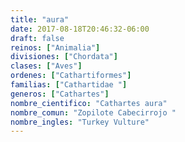 ```yaml
---
title: "aura"
date: 2017-08-18T20:46:32-06:00
draft: false
reinos: ["Animalia"]
divisiones: ["Chordata"]
clases: ["Aves"]
ordenes: ["Cathartiformes"]
familias: ["Cathartidae "]
generos: ["Cathartes"]
nombre_cientifico: "Cathartes aura"
nombre_comun: "Zopilote Cabecirrojo "
nombre_ingles: "Turkey Vulture"
---
```


